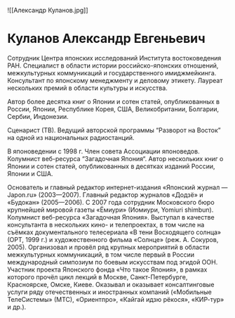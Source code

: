 ![[Александр Куланов.jpg]]
# Куланов Александр Евгеньевич

Сотрудник Центра японских исследований Института востоковедения РАН. Специалист в области истории российско-японских отношений, межкультурных коммуникаций и государственного имиджмейкинга. Консультант по японскому менеджменту и деловому этикету.
Лауреат нескольких премий в области культуры и искусства.

Автор более десятка книг о Японии и сотен статей, опубликованных в России, Японии, Республике Корея, США, Великобритании, Болгарии, Сербии, Индонезии.

Сценарист (ТВ). Ведущий авторской программы “Разворот на Восток” на одной из национальных радиостанций.

В японоведении с 1998 г. Член совета Ассоциации японоведов. Колумнист веб-ресурса “Загадочная Япония“. Автор нескольких книг о Японии и сотен статей, опубликованных в десятках изданий России, Японии и США.

Основатель и главный редактор интернет-издания «Японский журнал — Japon.ru» (2003—2007). Главный редактор журналов «Додзё» и «Будокан» (2005—2006). С 2007 года сотрудник Московского бюро крупнейшей мировой газеты «Ёмиури» (Иомиури, Yomiuri shimbun). Колумнист веб-ресурса «Загадочная Япония». Выступал в качестве консультанта в нескольких кино- и телепроектах, в том числе на съёмках документального телесериала «В тени Восходящего солнца» (ОРТ, 1999 г.) и художественного фильма «Солнце» (реж. А. Сокуров, 2005). Организовал и провёл ряд крупных мероприятий в области межкультурных коммуникаций, в том числе первый в России международный симпозиум по боевым искусствам под эгидой ООН. Участник проекта Японского фонда «Что такое Япония», в рамках которого прочёл цикл лекций в Москве, Санкт-Петербурге, Красноярске, Омске, Киеве. Оказывал и оказывает консалтинговые услуги ряду отечественных и иностранных компаний («Мобильные ТелеСистемы» (МТС), «Ориентпро», «Кайгай идзю рёкося», «КИР-тур» и др.).
